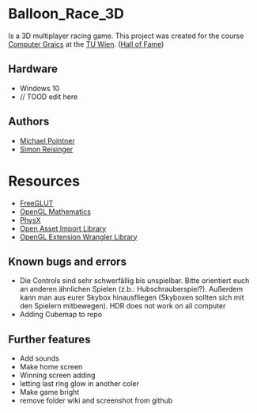 # Balloon_Race_3D
Is a 3D multiplayer racing game.
This project was created for the course [Computer Graics](https://www.cg.tuwien.ac.at/courses/CG23/HallOfFame/) at the [TU Wien](https://www.tuwien.at). ([Hall of Fame](https://www.cg.tuwien.ac.at/courses/CG23/HallOfFame/2016/))

## Hardware
* Windows 10
* // TOOD edit here


## Authors

* [Michael Pointner](http://michael.pointner.info)
* [Simon Reisinger](https://simonreisinger.com)

# Resources
* [FreeGLUT](http://freeglut.sourceforge.net/)
* [OpenGL Mathematics](https://glm.g-truc.net)
* [PhysX](https://developer.nvidia.com/gameworks-physx-overview)
* [Open Asset Import Library](https://www.assimp.org/)
* [OpenGL Extension Wrangler Library](http://glew.sourceforge.net/)

## Known bugs and errors

* Die Controls sind sehr schwerfällig bis unspielbar. Bitte orientiert euch an anderen ähnlichen Spielen (z.b.: Hubschrauberspiel?). Außerdem kann man aus eurer Skybox hinausfliegen (Skyboxen sollten sich mit den Spielern mitbewegen).
HDR does not work on all computer
* Adding Cubemap to repo

## Further features

* Add sounds
* Make home screen
* Winning screen adding
* letting last ring glow in another coler
* Make game bright
* remove folder wiki and screenshot from github
